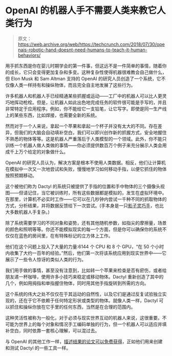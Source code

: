 # OpenAI 的机器人手不需要人类来教它人类行为

> 原文：<https://web.archive.org/web/https://techcrunch.com/2018/07/30/openais-robotic-hand-doesnt-need-humans-to-teach-it-human-behaviors/>

用手抓东西是你在婴儿时期学会的第一件事，但这远不是一件简单的事情，随着你的成长，它只会变得更加复杂和多变。这种复杂性使得机器很难教会自己做什么，但 Elon Musk 和 Sam Altman 支持的 OpenAI 的研究人员创造了一个系统，它不仅像人类一样持有和操纵物体，而且完全自主地发展了这些行为。

许多机器人和机器人手已经精通某些抓握或运动——工厂中的机器人可以比人更灵巧地挥动枪栓。但是，让机器人如此出色地完成任务的软件很可能是手写的，并且非常特定于应用程序。例如，你不能给它一支铅笔，让它写字。即使是同一生产线上的某些东西，比如焊接，也需要全新的系统。

然而对于一个人来说，拿起一个苹果和拿起一个杯子并没有太大的不同。存在差异，但我们的大脑会自动填补空白，我们可以即兴创作新的抓握方式，安全地握住不熟悉的物体等等。这是机器人严重落后于人类模型的一个领域。此外，你不能只训练一个机器人做人类做的事情——你必须提供数百万个例子来充分展示人类会用成千上万个给定的对象做什么。

OpenAI 的研究人员认为，解决方案是根本不使用人类数据。相反，他们让计算机在模拟中一次又一次地尝试和失败，慢慢地学习如何移动手指，以便它抓住的物体按照预期移动。

这个被他们称为 Dactyl 的系统只被提供了手指的位置和手中物体的三个摄像头视图——但请记住，当它被训练时，所有这些数据都是模拟的，发生在虚拟环境中。在那里，计算机不必实时工作——它可以在几秒钟内尝试一千种不同的抓取物体的方式，分析结果，并将数据反馈给下一次尝试。(手本身是一只[影子灵巧手](https://web.archive.org/web/20230316000453/https://www.shadowrobot.com/products/dexterous-hand/)，也比大多数机器人手复杂。)

除了系统需要学习的不同对象和姿势，还有其他随机参数，如指尖的摩擦量，场景的颜色和照明等等。你还不能模拟现实的每一个方面，但是你可以确保你的系统不仅仅在蓝色的房间里，在有特殊标记的立方体上工作。

他们在这个问题上投入了大量的力量:6144 个 CPU 和 8 个 GPU，“在 50 个小时内收集了大约一百年的经验。”然后，他们第一次将该系统应用到现实世界中——它展示了一些令人惊讶的类似人类的行为。

我们用手做的事情，甚至没有注意到，比如转一个苹果来检查是否有瘀伤，或者给朋友递一杯咖啡，使用许多小技巧来稳定或移动物体。Dactyl 重新创造了其中的几个，例如用拇指和单指握住物体，同时用其他手指旋转到所需的方向。

这个系统的伟大之处不仅仅在于其运动的自然性，以及它们是通过反复试验独立实现的，还在于它不依赖于任何特定形状或类型的物体。就像人类一样，Dactyl 可以抓住和操纵你放在它手里的任何东西，当然是在合理的范围内。

这种灵活性被称为一般化，对于必须与现实世界互动的机器人来说，这很重要。不可能为世界上的每个对象和情况手工编码单独的行为，但一个机器人可以适应并填补空白，同时依靠一套核心理解，可以混过去。

与 OpenAI 的其他工作一样，[描述结果的论文可以免费获得](https://web.archive.org/web/20230316000453/https://d4mucfpksywv.cloudfront.net/research-covers/learning-dexterity/learning-dexterity-paper.pdf)，正如他们用来创建和测试 Dactyl 的一些工具一样。